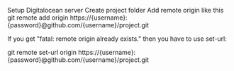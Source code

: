 Setup Digitalocean server
Create project folder
Add remote origin like this 
git remote add origin https://{username}:{password}@github.com/{username}/project.git

If you get "fatal: remote origin already exists." then you have to use set-url:

git remote set-url origin https://{username}:{password}@github.com/{username}/project.git
